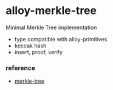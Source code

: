 # alloy-merkle-tree

Minimal Merkle Tree implementation

- type compatible with alloy-primitives
- keccak hash
- insert, proof, verify

### reference

- [merkle-tree](https://github.com/personaelabs/merkle-tree)

